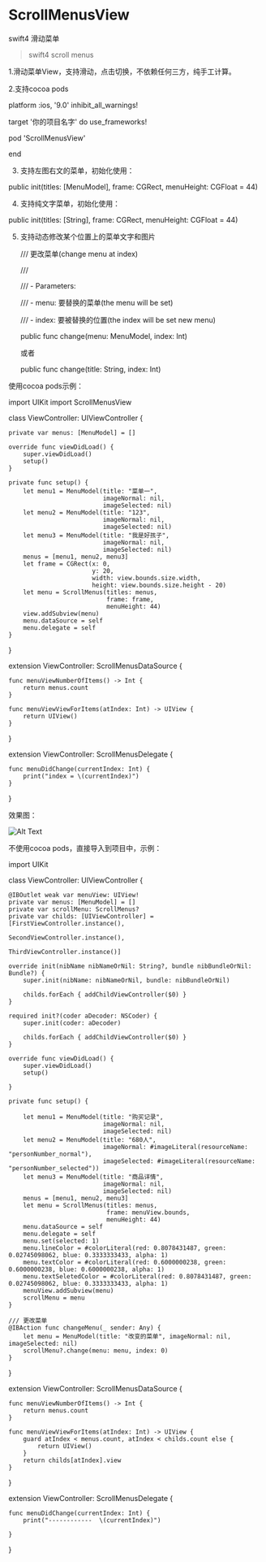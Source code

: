 # ScrollMenusView
swift4 滑动菜单
>swift4 scroll menus

 1.滑动菜单View，支持滑动，点击切换，不依赖任何三方，纯手工计算。
 
 2.支持cocoa pods
 
platform :ios, '9.0'
inhibit_all_warnings!

target '你的项目名字' do
    use_frameworks!

pod 'ScrollMenusView'

end

3. 支持左图右文的菜单，初始化使用：
 
 public init(titles: [MenuModel], frame: CGRect, menuHeight: CGFloat = 44) 
 
4. 支持纯文字菜单，初始化使用：

 public init(titles: [String], frame: CGRect, menuHeight: CGFloat = 44) 
 
5. 支持动态修改某个位置上的菜单文字和图片
 
    /// 更改菜单(change menu at index)
    
    ///
    
    /// - Parameters:
    
    ///   - menu: 要替换的菜单(the menu will be set)
    
    ///   - index: 要被替换的位置(the index will be set new menu)
    
    public func change(menu: MenuModel, index: Int)
    
    或者
    
    public func change(title: String, index: Int)
    

使用cocoa pods示例：


import UIKit
import ScrollMenusView

class ViewController: UIViewController {
    
    private var menus: [MenuModel] = []

    override func viewDidLoad() {
        super.viewDidLoad()
        setup()
    }

    private func setup() {
        let menu1 = MenuModel(title: "菜单一",
                              imageNormal: nil,
                              imageSelected: nil)
        let menu2 = MenuModel(title: "123",
                              imageNormal: nil,
                              imageSelected: nil)
        let menu3 = MenuModel(title: "我是好孩子",
                              imageNormal: nil,
                              imageSelected: nil)
        menus = [menu1, menu2, menu3]
        let frame = CGRect(x: 0,
                           y: 20,
                           width: view.bounds.size.width,
                           height: view.bounds.size.height - 20)
        let menu = ScrollMenus(titles: menus,
                               frame: frame,
                               menuHeight: 44)
        view.addSubview(menu)
        menu.dataSource = self
        menu.delegate = self
    }
}

extension ViewController: ScrollMenusDataSource {
    
    func menuViewNumberOfItems() -> Int {
        return menus.count
    }
    
    func menuViewViewForItems(atIndex: Int) -> UIView {
        return UIView()
    }
}

extension ViewController: ScrollMenusDelegate {
    
    func menuDidChange(currentIndex: Int) {
        print("index = \(currentIndex)")
    }
}


效果图：


![Alt Text](https://github.com/weiman152/ScrollMenusView/blob/master/screenShots/1111.png)


不使用cocoa pods，直接导入到项目中，示例：

import UIKit

class ViewController: UIViewController {
    
    @IBOutlet weak var menuView: UIView!
    private var menus: [MenuModel] = []
    private var scrollMenu: ScrollMenus?
    private var childs: [UIViewController] = [FirstViewController.instance(),
                                              SecondViewController.instance(),
                                              ThirdViewController.instance()]
    
    override init(nibName nibNameOrNil: String?, bundle nibBundleOrNil: Bundle?) {
        super.init(nibName: nibNameOrNil, bundle: nibBundleOrNil)
        
        childs.forEach { addChildViewController($0) }
    }
    
    required init?(coder aDecoder: NSCoder) {
        super.init(coder: aDecoder)
        
        childs.forEach { addChildViewController($0) }
    }
    
    override func viewDidLoad() {
        super.viewDidLoad()
        setup()
        
    }
    
    private func setup() {
        
        let menu1 = MenuModel(title: "购买记录",
                              imageNormal: nil,
                              imageSelected: nil)
        let menu2 = MenuModel(title: "680人",
                              imageNormal: #imageLiteral(resourceName: "personNumber_normal"),
                              imageSelected: #imageLiteral(resourceName: "personNumber_selected"))
        let menu3 = MenuModel(title: "商品详情",
                              imageNormal: nil,
                              imageSelected: nil)
        menus = [menu1, menu2, menu3]
        let menu = ScrollMenus(titles: menus,
                               frame: menuView.bounds,
                               menuHeight: 44)
        menu.dataSource = self
        menu.delegate = self
        menu.set(selected: 1)
        menu.lineColor = #colorLiteral(red: 0.8078431487, green: 0.02745098062, blue: 0.3333333433, alpha: 1)
        menu.textColor = #colorLiteral(red: 0.6000000238, green: 0.6000000238, blue: 0.6000000238, alpha: 1)
        menu.textSeletedColor = #colorLiteral(red: 0.8078431487, green: 0.02745098062, blue: 0.3333333433, alpha: 1)
        menuView.addSubview(menu)
        scrollMenu = menu
    }
    
    /// 更改菜单
    @IBAction func changeMenu(_ sender: Any) {
        let menu = MenuModel(title: "改变的菜单", imageNormal: nil, imageSelected: nil)
        scrollMenu?.change(menu: menu, index: 0)
    }
    
}

extension ViewController: ScrollMenusDataSource {
    
    func menuViewNumberOfItems() -> Int {
        return menus.count
    }
    
    func menuViewViewForItems(atIndex: Int) -> UIView {
        guard atIndex < menus.count, atIndex < childs.count else {
            return UIView()
        }
        return childs[atIndex].view
    }
}

extension ViewController: ScrollMenusDelegate {
    
    func menuDidChange(currentIndex: Int) {
        print("------------  \(currentIndex)")
        
    }
}
